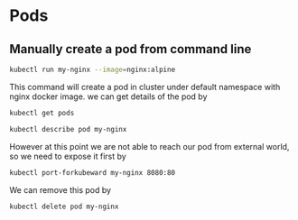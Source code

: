# Pods

## Manually create a pod from command line

``` bash
kubectl run my-nginx --image=nginx:alpine
```

This command will create a pod in cluster under default namespace with nginx docker image. we can get details of the pod by

``` bash
kubectl get pods

kubectl describe pod my-nginx
```

However at this point we are not able to reach our pod from external world, so we need to expose it first by

``` bash
kubectl port-forkubeward my-nginx 8080:80
```

We can remove this pod by

``` bash
kubectl delete pod my-nginx
```

